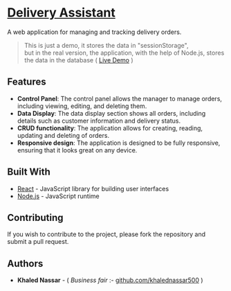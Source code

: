 # [ Delivery Assistant](https://khalednassar500.github.io/delivery-assistant/)

A web application for managing and tracking delivery orders.

> This is just a demo, it stores the data in "sessionStorage", <br />but in the real version, the application, with the help of Node.js, stores the data in the database ( [Live Demo](https://khalednassar500.github.io/delivery-assistant/) )

## Features
- **Control Panel**: The control panel allows the manager to manage orders, including viewing, editing, and deleting them.
- **Data Display**: The data display section shows all orders, including details such as customer information and delivery status.
- **CRUD functionality**: The application allows for creating, reading, updating and deleting of orders.
- **Responsive design**: The application is designed to be fully responsive, ensuring that it looks great on any device.

## Built With

- [React](https://reactjs.org/) - JavaScript library for building user interfaces
- [Node.js](https://nodejs.org/) - JavaScript runtime

## Contributing

If you wish to contribute to the project, please fork the repository and submit a pull request.

## Authors

- **Khaled Nassar** - ( *Business fair* :- [github.com/khalednassar500](https://github.com/khalednassar500/) )
